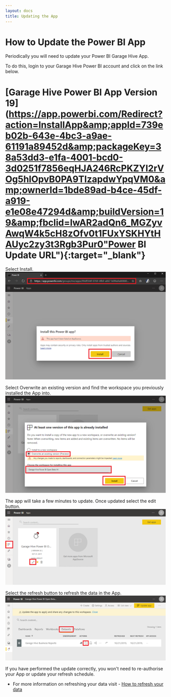 ```yaml
---
layout: docs
title: Updating the App
---
```


#   How to Update the Power BI App

Periodically you will need to update your Power BI Garage Hive App. 

To do this, login to your Garage Hive Power BI account and click on the link below.

# [Garage Hive Power BI App Version 19](https://app.powerbi.com/Redirect?action=InstallApp&amp;appId=739eb02b-643e-4bc3-a9ae-61191a89452d&amp;packageKey=38a53dd3-e1fa-4001-bcd0-3d0251f7856eqHJA246RcPKZYI2rVOg5hlOpvB0PA9TIzapdwYpqVM0&amp;ownerId=1bde89ad-b4ce-45df-a919-e1e08e47294d&amp;buildVersion=19&amp;fbclid=IwAR2adQn6_MGZyvAwqW4k5cH8zOfv0t1FUxYSKHYtHAUyc2zy3t3Rgb3Pur0"Power BI Update URL"){:target="_blank"}
   

Select Install.
![](media/powerbi-app-update.png)

Select Overwrite an existing version and find the workspace you previously installed the App into. 
![](media/powerbi-app-overwrite.png)

The app will take a few minutes to update. Once updated select the edit button. 
![](media/powerbi-app-update-overwrite-edit.png)

Select the refresh button to refresh the data in the App. 
![](media/powerbi-app-update-refresh.png)

If you have performed the update correctly, you won't need to re-authorise your App or update your refresh schedule. 

* For more information on refreshing your data visit - [How to refresh your data](https://docs.garagehive.co.uk/docs/powerbi-refresh-data.html "How to refresh your data")